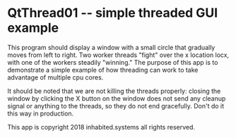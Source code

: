 # QtThread01 -- simple threaded GUI example
This program should display a window with a small circle that gradually moves
from left to right.  Two worker threads "fight" over the x location locx, with
one of the workers steadily "winning."  The purpose of this app is to demonstrate
a simple example of how threading can work to take advantage of multiple cpu cores.

It should be noted that we are not killing the threads properly: closing the window
by clicking the X button on the window does not send any cleanup signal or anything
to the threads, so they do not end gracefully.  Don't do it this way in production.

This app is copyright 2018 inhabited.systems all rights reserved.
